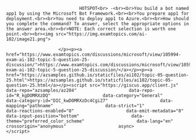 <p class="card-text">
							
								HOTSPOT<br> -<br><br>You build a bot named app1 by using the Microsoft Bot Framework.<br><br>You prepare app1 for deployment.<br><br>You need to deploy app1 to Azure.<br><br>How should you complete the command? To answer, select the appropriate options in the answer area.<br><br>NOTE: Each correct selection is worth one point.<br><br><img src="https://img.examtopics.com/ai-102/image21.png">
							
						</p><p><a href="https://www.examtopics.com/discussions/microsoft/view/105994-exam-ai-102-topic-5-question-25-discussion/">https://www.examtopics.com/discussions/microsoft/view/105994-exam-ai-102-topic-5-question-25-discussion/</a></p><p><a href="https://azsamples.github.io/staticfiles/ai102/topic-05-question-25.html">https://azsamples.github.io/staticfiles/ai102/topic-05-question-25.html</a></p><script src="https://giscus.app/client.js"                    data-repo="azsamples/az204"                    data-repo-id="R_kgDOMRXzDQ"                    data-category="General"                    data-category-id="DIC_kwDOMRXzDc4Cgi27"                    data-mapping="pathname"                    data-strict="1"                    data-reactions-enabled="0"                    data-emit-metadata="0"                    data-input-position="bottom"                    data-theme="preferred_color_scheme"                    data-lang="en"                    crossorigin="anonymous"                    async>                    </script>